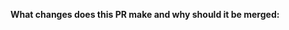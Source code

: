 **What changes does this PR make and why should it be merged:**

<!--
Please move lines that apply to you out of the comment:
- Code changes have been tested in-game
- This PR **only** includes non-code changes, like changes to documentation, README, etc.
-->
